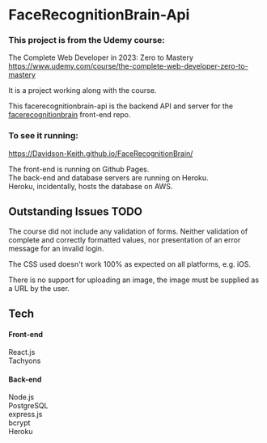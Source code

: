 # FaceRecognitionBrain-Api

### This project is from the Udemy course: <br>

The Complete Web Developer in 2023: Zero to Mastery <br>
https://www.udemy.com/course/the-complete-web-developer-zero-to-mastery

It is a project working along with the course.<br>

This facerecognitionbrain-api is the backend API and server for the
[facerecognitionbrain](https://github.com/Davidson-Keith/FaceRecognitionBrain) front-end repo.

### To see it running:<br>

https://Davidson-Keith.github.io/FaceRecognitionBrain/

The front-end is running on Github Pages.<br>
The back-end and database servers are running on Heroku. <br>
Heroku, incidentally, hosts the database on AWS.

## Outstanding Issues TODO

The course did not include any validation of forms. Neither validation of complete and correctly formatted values, nor
presentation of an error message for an invalid login.

The CSS used doesn't work 100% as expected on all platforms, e.g. iOS.

There is no support for uploading an image, the image must be supplied as a URL by the user.

## Tech

#### Front-end

React.js  
Tachyons

#### Back-end

Node.js  
PostgreSQL  
express.js  
bcrypt  
Heroku
